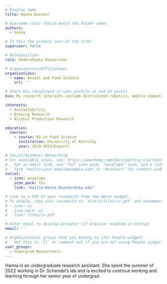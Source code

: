 ```yaml
---
# Display name
title: Hanna Buecker

# Username (this should match the folder name)
authors:
  - hanna

# Is this the primary user of the site?
superuser: false

# Role/position
role: Underaduate Researcher

# Organizations/Affiliations
organizations:
  - name: Animal and Food Science
    url: ''

# Short bio (displayed in user profile at end of posts)
bio: My research interests include distributed robotics, mobile computing and programmable matter.

interests:
  - Sustainability
  - Brewing Research 
  - Alcohol Production Research

education:
  courses:
    - course: BS in Food Science
      institution: University of Kentucky 
      year: 2019-2023(Expect)

# Social/Academic Networking
# For available icons, see: https://wowchemy.com/docs/getting-started/page-builder/#icons
#   For an email link, use "fas" icon pack, "envelope" icon, and a link in the
#   form "mailto:your-email@example.com" or "#contact" for contact widget.
social:
  - icon: envelope
    icon_pack: fas
    link: "mailto:Hanna.Buecker@uky.edu"

# Link to a PDF of your resume/CV from the About widget.
# To enable, copy your resume/CV to `static/files/cv.pdf` and uncomment the lines below.
# - icon: cv
#   icon_pack: ai
#   link: files/cv.pdf

# Enter email to display Gravatar (if Gravatar enabled in Config)
email: ''

# Organizational groups that you belong to (for People widget)
#   Set this to `[]` or comment out if you are not using People widget.
user_groups:
  - Undergrad Researchers
---
```


Hanna is an undergraduate research assistant. She spent the summer of 2022 working in Dr. Schendel’s lab and is excited to continue working and learning through her senior year of undergrad.

